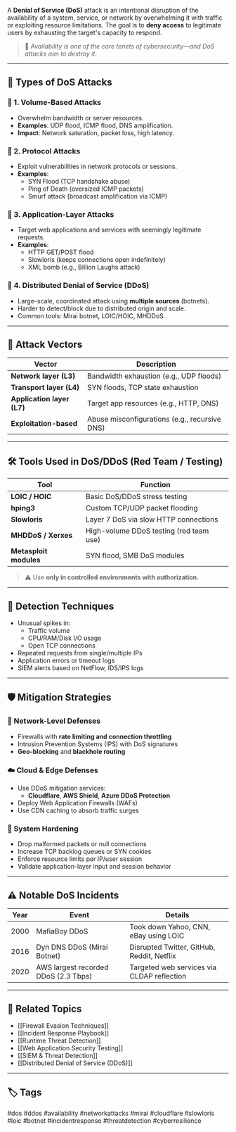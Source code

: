 A **Denial of Service (DoS)** attack is an intentional disruption of the availability of a system, service, or network by overwhelming it with traffic or exploiting resource limitations. The goal is to **deny access** to legitimate users by exhausting the target's capacity to respond.

> 🧠 *Availability is one of the core tenets of cybersecurity—and DoS attacks aim to destroy it.*

---

## 🎯 Types of DoS Attacks

### 🔹 1. **Volume-Based Attacks**
- Overwhelm bandwidth or server resources.
- **Examples**: UDP flood, ICMP flood, DNS amplification.
- **Impact**: Network saturation, packet loss, high latency.

### 🔹 2. **Protocol Attacks**
- Exploit vulnerabilities in network protocols or sessions.
- **Examples**:
  - SYN Flood (TCP handshake abuse)
  - Ping of Death (oversized ICMP packets)
  - Smurf attack (broadcast amplification via ICMP)

### 🔹 3. **Application-Layer Attacks**
- Target web applications and services with seemingly legitimate requests.
- **Examples**:
  - HTTP GET/POST flood
  - Slowloris (keeps connections open indefinitely)
  - XML bomb (e.g., Billion Laughs attack)

### 🔹 4. **Distributed Denial of Service (DDoS)**
- Large-scale, coordinated attack using **multiple sources** (botnets).
- Harder to detect/block due to distributed origin and scale.
- Common tools: Mirai botnet, LOIC/HOIC, MHDDoS.

---

## 🧱 Attack Vectors

| Vector              | Description                                     |
|---------------------|-------------------------------------------------|
| **Network layer (L3)** | Bandwidth exhaustion (e.g., UDP floods)        |
| **Transport layer (L4)** | SYN floods, TCP state exhaustion             |
| **Application layer (L7)** | Target app resources (e.g., HTTP, DNS)    |
| **Exploitation-based** | Abuse misconfigurations (e.g., recursive DNS) |

---

## 🛠 Tools Used in DoS/DDoS (Red Team / Testing)

| Tool            | Function                                |
|------------------|-----------------------------------------|
| **LOIC / HOIC**   | Basic DoS/DDoS stress testing           |
| **hping3**        | Custom TCP/UDP packet flooding          |
| **Slowloris**     | Layer 7 DoS via slow HTTP connections   |
| **MHDDoS / Xerxes**| High-volume DDoS testing (red team use) |
| **Metasploit modules** | SYN flood, SMB DoS modules         |

> ⚠ Use **only in controlled environments with authorization.**

---

## 🧰 Detection Techniques

- Unusual spikes in:
  - Traffic volume
  - CPU/RAM/Disk I/O usage
  - Open TCP connections
- Repeated requests from single/multiple IPs
- Application errors or timeout logs
- SIEM alerts based on NetFlow, IDS/IPS logs

---

## 🛡 Mitigation Strategies

### 🔐 Network-Level Defenses

- Firewalls with **rate limiting and connection throttling**
- Intrusion Prevention Systems (IPS) with DoS signatures
- **Geo-blocking** and **blackhole routing**

### ☁️ Cloud & Edge Defenses

- Use DDoS mitigation services:
  - **Cloudflare**, **AWS Shield**, **Azure DDoS Protection**
- Deploy Web Application Firewalls (WAFs)
- Use CDN caching to absorb traffic surges

### 🧱 System Hardening

- Drop malformed packets or null connections
- Increase TCP backlog queues or SYN cookies
- Enforce resource limits per IP/user session
- Validate application-layer input and session behavior

---

## ⚠ Notable DoS Incidents

| Year | Event                                  | Details                                       |
|------|----------------------------------------|-----------------------------------------------|
| 2000 | MafiaBoy DDoS                          | Took down Yahoo, CNN, eBay using LOIC         |
| 2016 | Dyn DNS DDoS (Mirai Botnet)            | Disrupted Twitter, GitHub, Reddit, Netflix    |
| 2020 | AWS largest recorded DDoS (2.3 Tbps)   | Targeted web services via CLDAP reflection    |

---

## 🧩 Related Topics

- [[Firewall Evasion Techniques]]
- [[Incident Response Playbook]]
- [[Runtime Threat Detection]]
- [[Web Application Security Testing]]
- [[SIEM & Threat Detection]]
- [[Distributed Denial of Service (DDoS)]]

---

## 🏷 Tags

#dos #ddos #availability #networkattacks #mirai #cloudflare #slowloris #loic #botnet #incidentresponse #threatdetection #cyberresilience

